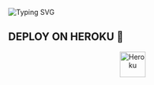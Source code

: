 ![Typing SVG](https://readme-typing-svg.herokuapp.com/?lines=Salam+Mən+BrendÜlvi!)
</p></p>




## DEPLOY ON HEROKU 🚀

<p align="center"><a href="https://heroku.com/deploy?template=https://github.com/EsebiKzh/UlviSozGame"><img align="center" alt="Heroku" width="52px" src="https://www.nicepng.com/png/full/223-2233246_heroku-logo-salesforce-heroku.png"></p>
